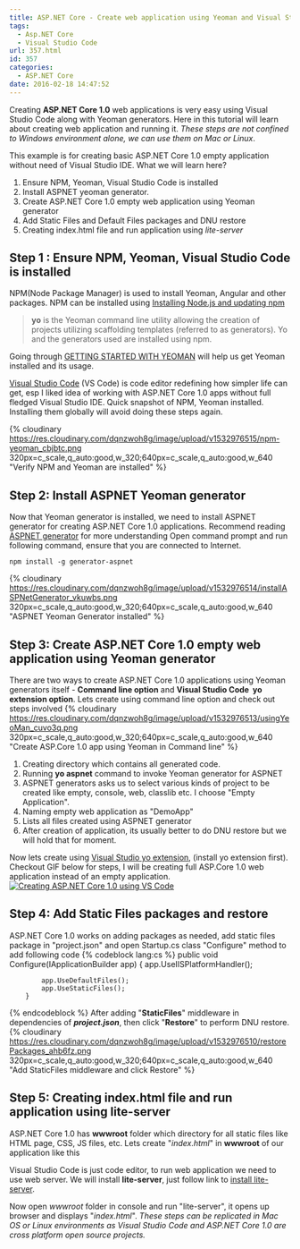 ```yaml
---
title: ASP.NET Core - Create web application using Yeoman and Visual Studio Code
tags:
  - Asp.NET Core
  - Visual Studio Code
url: 357.html
id: 357
categories:
  - ASP.NET Core  
date: 2016-02-18 14:47:52
---
```


Creating **ASP.NET Core 1.0** web applications is very easy using Visual Studio Code along with Yeoman generators.
Here in this tutorial will learn about creating web application and running it. 
_These steps are not confined to Windows environment alone, we can use them on Mac or Linux_.

This example is for creating basic ASP.NET Core 1.0 empty application without need of Visual Studio IDE. What we will learn here?

1.  Ensure NPM, Yeoman, Visual Studio Code is installed
2.  Install ASPNET yeoman generator.
3.  Create ASP.NET Core 1.0 empty web application using Yeoman generator
4.  Add Static Files and Default Files packages and DNU restore
5.  Creating index.html file and run application using _lite-server_

Step 1 : Ensure NPM, Yeoman, Visual Studio Code is installed
------------------------------------------------------------

NPM(Node Package Manager) is used to install Yeoman, Angular and other packages. NPM can be installed using [Installing Node.js and updating npm](https://docs.npmjs.com/getting-started/installing-node)

> **yo** is the Yeoman command line utility allowing the creation of projects utilizing scaffolding templates (referred to as generators). Yo and the generators used are installed using npm.

Going through [GETTING STARTED WITH YEOMAN](http://yeoman.io/learning/) will help us get Yeoman installed and its usage.

[Visual Studio Code](https://code.visualstudio.com/) (VS Code) is code editor redefining how simpler life can get, esp I liked idea of working with ASP.NET Core 1.0 apps without full fledged Visual Studio IDE. 
Quick snapshot of NPM, Yeoman installed. Installing them globally will avoid doing these steps again. 

{% cloudinary https://res.cloudinary.com/dqnzwoh8g/image/upload/v1532976515/npm-yeoman_cbjbtc.png 320px=c_scale,q_auto:good,w_320;640px=c_scale,q_auto:good,w_640 "Verify NPM and Yeoman are installed" %}

Step 2: Install ASPNET Yeoman generator
---------------------------------------

Now that Yeoman generator is installed, we need to install ASPNET generator for creating ASP.NET Core 1.0 applications.
Recommend reading [ASPNET generator](https://www.npmjs.com/package/generator-aspnet) for more understanding Open command prompt and run following command, ensure that you are connected to Internet.

```npm install -g generator-aspnet```

{% cloudinary https://res.cloudinary.com/dqnzwoh8g/image/upload/v1532976514/installASPNetGenerator_vkuwbs.png 320px=c_scale,q_auto:good,w_320;640px=c_scale,q_auto:good,w_640 "ASPNET Yeoman Generator installed" %}

Step 3: Create ASP.NET Core 1.0 empty web application using Yeoman generator
----------------------------------------------------------------------------

There are two ways to create ASP.NET Core 1.0 applications using Yeoman generators itself - **Command line option** and **Visual Studio Code  yo extension option**.
Lets create using command line option and check out steps involved {% cloudinary https://res.cloudinary.com/dqnzwoh8g/image/upload/v1532976513/usingYeoMan_cuvo3q.png 320px=c_scale,q_auto:good,w_320;640px=c_scale,q_auto:good,w_640 "Create ASP.Core 1.0 app using Yeoman in Command line" %}

1.  Creating directory which contains all generated code.
2.  Running **yo aspnet** command to invoke Yeoman generator for ASPNET
3.  ASPNET generators asks us to select various kinds of project to be created like empty, console, web, classlib etc. I choose "Empty Application".
4.  Naming empty web application as "DemoApp"
5.  Lists all files created using ASPNET generator
6.  After creation of application, its usually better to do DNU restore but we will hold that for moment.

Now lets create using [Visual Studio yo extension](https://marketplace.visualstudio.com/items?itemName=samverschueren.yo), (install yo extension first). Checkout GIF below for steps, I will be creating full ASP.Core 1.0 web application instead of an empty application. [![Creating ASP.NET Core 1.0 using VS Code](http://www.mithunvp.com/wp-content/uploads/2016/02/AspnetYoVSCode.gif)](http://www.mithunvp.com/wp-content/uploads/2016/02/AspnetYoVSCode.gif)

Step 4: Add Static Files packages and restore
---------------------------------------------

ASP.NET Core 1.0 works on adding packages as needed, add static files package in "project.json" and open Startup.cs class "Configure" method to add following code
{% codeblock lang:cs %}
public void Configure(IApplicationBuilder app)
        {
            app.UseIISPlatformHandler();

            app.UseDefaultFiles();
            app.UseStaticFiles();
        }
{% endcodeblock %}
After adding "**StaticFiles**" middleware in dependencies of _**project.json**_, then click "**Restore**" to perform DNU restore. {% cloudinary https://res.cloudinary.com/dqnzwoh8g/image/upload/v1532976510/restorePackages_ahb6fz.png 320px=c_scale,q_auto:good,w_320;640px=c_scale,q_auto:good,w_640 "Add StaticFiles middleware and click Restore" %}

Step 5: Creating index.html file and run application using lite-server
----------------------------------------------------------------------

ASP.NET Core 1.0 has **wwwroot** folder which directory for all static files like HTML page, CSS, JS files, etc. Lets create "_index.html_" in **wwwroot** of our application like this 


Visual Studio Code is just code editor, to run web application we need to use web server. We will install **lite-server**, just follow link to [install lite-server](https://www.npmjs.com/package/lite-server).

Now open _wwwroot_ folder in console and run "lite-server", it opens up browser and displays "_index.html_". 
_These steps can be replicated in Mac OS or Linux environments as Visual Studio Code and ASP.NET Core 1.0 are cross platform open source projects._